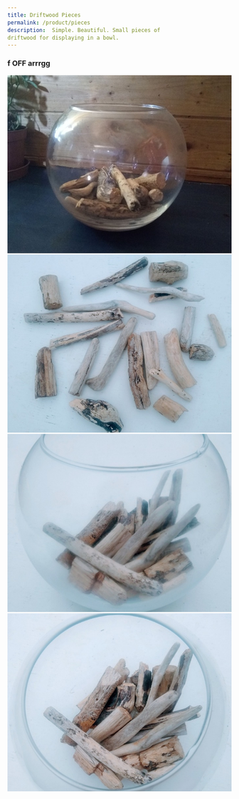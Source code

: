 ```yaml
---
title: Driftwood Pieces
permalink: /product/pieces
description:  Simple. Beautiful. Small pieces of 
driftwood for displaying in a bowl.
---
```

### f OFF arrrgg
<div class="row">
  <div class="column">
    <img src="/assets/images/bits1-680.jpg">
    <img src="/assets/images/bits2-680.jpg">
    <img src="/assets/images/bits3-680.jpg">
    <img src="/assets/images/bits4-680.jpg">
  </div>
 </div>
